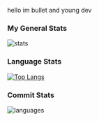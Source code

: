 hello im bullet and young dev
### My General Stats
![stats](https://github-readme-stats.vercel.app/api?username=idkbullet&theme=tokyonight&card_width=400&hide_title=true&bg_color=DEG,0d1117,0d1117,8b949e&hide_border=true&show_icons=true&include_all_commits=true&count_private=true)
### Language Stats
[![Top Langs](https://github-readme-stats.vercel.app/api/top-langs/?username=idkbullet)](https://github.com/anuraghazra/github-readme-stats&theme=dark)
### Commit Stats
![languages](https://github-readme-streak-stats.herokuapp.com/?user=idkbullet&theme=dark)
